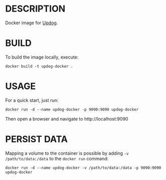 # DESCRIPTION

Docker image for [Updog](https://github.com/sc0tfree/updog).


# BUILD

To build the image locally, execute:

```
docker build -t updog-docker .
```


# USAGE

For a quick start, just run:

```
docker run -d --name updog-docker -p 9090:9090 updog-docker
```

Then open a browser and navigate to http://localhost:9090


# PERSIST DATA

Mapping a volume to the container is possible by adding `-v /path/to/data:/data` to the `docker run` command:

```
docker run -d --name updog-docker -v /path/to/data:/data -p 9090:9090 updog-docker
```
